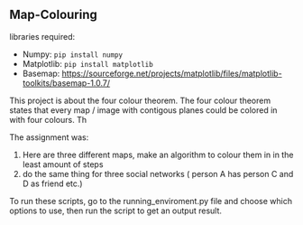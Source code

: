 ## Map-Colouring


libraries required:
- Numpy: ```pip install numpy```
- Matplotlib: ```pip install matplotlib```
- Basemap: https://sourceforge.net/projects/matplotlib/files/matplotlib-toolkits/basemap-1.0.7/


This project is about the four colour theorem. The four colour theorem states that every map / image with contigous planes could be colored in with four colours. Th

The assignment was:
1. Here are three different maps, make an algorithm to colour them in in the least amount of steps
2. do the same thing for three social networks ( person A has person C and D as friend etc.)

To run these scripts, go to the running_enviroment.py file and choose which options to use, then run the script to get an output result.
